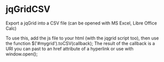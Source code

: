 # jqGridCSV
Export a jqGrid into a CSV file (can be opened with MS Excel, Libre Office Calc)

To use this, add the js file to your html (with the jqgrid script too), then use the function $('#mygrid').toCSV(callback);
The result of the callback is a URI you can past to an href attribute of a hyperlink or use with window.open();
